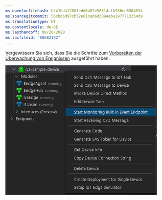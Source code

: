 ```yaml
---
ms.openlocfilehash: b241bda12881edd6482e58514cfb936ee6904894
ms.sourcegitcommit: 56cbd6d97cb52e61ceb6d3894abe1977713354d9
ms.translationtype: HT
ms.contentlocale: de-DE
ms.lasthandoff: 08/20/2020
ms.locfileid: "88682192"
---
```

Vergewissern Sie sich, dass Sie die Schritte zum [Vorbereiten der Überwachung von Ereignissen](../../../detect-motion-emit-events-quickstart.md#prepare-to-monitor-events) ausgeführt haben.

![Überwachung des integrierten Ereignisendpunkts starten](../../../media/quickstarts/start-monitoring-iothub-events.png)

